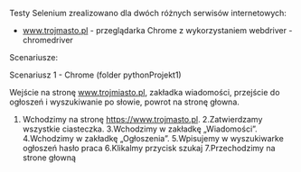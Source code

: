 Testy Selenium zrealizowano dla dwóch różnych serwisów internetowych: 
- www.trojmasto.pl - przeglądarka Chrome z wykorzystaniem webdriver - chromedriver 

Scenariusze:

Scenariusz 1 - Chrome (folder pythonProjekt1)

Wejście na stronę www.trojmiasto.pl, zakładka wiadomości, przejście do ogłoszeń i wyszukiwanie po słowie, powrot na stronę głowna.

1. Wchodzimy na stronę https://www.trojmasto.pl.
2.Zatwierdzamy wszystkie ciasteczka.
3.Wchodzimy w zakładkę „Wiadomości”.
4.Wchodzimy w zakładkę „Ogłoszenia”.
5.Wpisujemy w wyszukiwarke ogłoszeń hasło praca
6.Klikalmy przycisk szukaj
7.Przechodzimy na strone głowną


